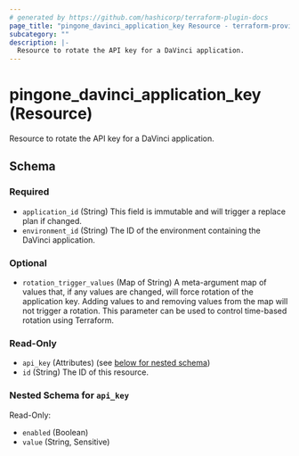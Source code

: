 ```yaml
---
# generated by https://github.com/hashicorp/terraform-plugin-docs
page_title: "pingone_davinci_application_key Resource - terraform-provider-pingone"
subcategory: ""
description: |-
  Resource to rotate the API key for a DaVinci application.
---
```


# pingone_davinci_application_key (Resource)

Resource to rotate the API key for a DaVinci application.



<!-- schema generated by tfplugindocs -->
## Schema

### Required

- `application_id` (String) This field is immutable and will trigger a replace plan if changed.
- `environment_id` (String) The ID of the environment containing the DaVinci application.

### Optional

- `rotation_trigger_values` (Map of String) A meta-argument map of values that, if any values are changed, will force rotation of the application key. Adding values to and removing values from the map will not trigger a rotation. This parameter can be used to control time-based rotation using Terraform.

### Read-Only

- `api_key` (Attributes) (see [below for nested schema](#nestedatt--api_key))
- `id` (String) The ID of this resource.

<a id="nestedatt--api_key"></a>
### Nested Schema for `api_key`

Read-Only:

- `enabled` (Boolean)
- `value` (String, Sensitive)
